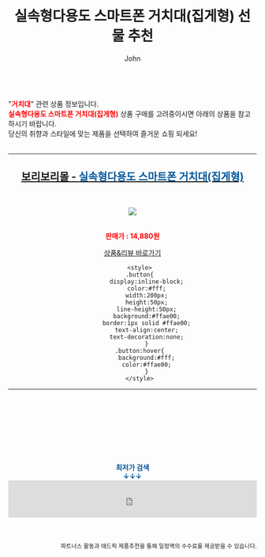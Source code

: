 ﻿---
layout: post
title:  "실속형다용도 스마트폰 거치대(집게형) 선물 추천"
author: John
categories: [ 거치대 ]
tags: [ 거치대, 거치대 영어로, 거치대 만들기, 거치대 추천, 거치대 케이스, 거치대 볼헤드, 거치대 충전기, 거치대 뜻, 거치대 흡착판, 거치대 제작 ]
image: http://cdn2.boribori.co.kr/rimg/500/cdn/product/A4029/P328373153/2_P328373153_basic_1661481059687.jpg 
description: "실속형다용도 스마트폰 거치대(집게형) 선물 추천 관련 상품으로 가장 고객 선호도가 높은 제품입니다."
toc: true
toc_sticky: true
---

<br>
"<b><font color='#ff0000'>거치대</font></b>" 관련 상품 정보입니다.
<br>
<b><font color='#ff0000'>실속형다용도 스마트폰 거치대(집게형)</font></b> 상품 구매를 고려중이시면 아래의 상품을 참고하시기 바랍니다.
<br>
당신의 취향과 스타일에 맞는 제품을 선택하여 즐거운 쇼핑 되세요!
<br><br>
<hr>
<p>
    
<center><h2><a href="https://nico.kr/ag1j7J" target="_blank"><b>보리보리몰 - <font color='#01579B'>실속형다용도 스마트폰 거치대(집게형)</font></b></a></h2><br>

<a href="https://nico.kr/ag1j7J" target="_blank"><img src="http://cdn2.boribori.co.kr/rimg/500/cdn/product/A4029/P328373153/2_P328373153_basic_1661481059687.jpg"></a><br><br>

<b><font color='#ff0000'>판매가 : 14,880원 </font></b><br>

<a href="https://nico.kr/ag1j7J" target="_blank" class="button">상품&리뷰 바로가기</a><p>

        <style>
        .button{
            display:inline-block;
            color:#fff;
            width:200px;
            height:50px;
            line-height:50px;
            background:#ffae00;
            border:1px solid #ffae00;
            text-align:center;
            text-decoration:none;
            }
        .button:hover{
            background:#fff;
            color:#ffae00;
            }
        </style>

<hr>

<br><br><br><br><br><br><br>
<center><b><font color='#01579B' size='medium'>최저가 검색<br>
↓↓↓</font></b></center>
<center><iframe src="https://coupa.ng/b1Tbjx" width="100%" height="75" frameborder="0" scrolling="no" referrerpolicy="unsafe-url"></iframe></center>
<br><br>
<p>
<small>
    <div align="right">파트너스 활동과 애드픽 제품추천을 통해 일정액의 수수료를 제공받을 수 있습니다.</div>
</small>
</p>
